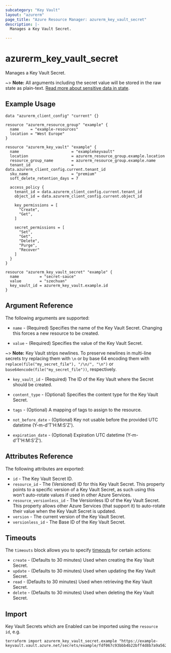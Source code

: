 ```yaml
---
subcategory: "Key Vault"
layout: "azurerm"
page_title: "Azure Resource Manager: azurerm_key_vault_secret"
description: |-
  Manages a Key Vault Secret.

---
```


# azurerm_key_vault_secret

Manages a Key Vault Secret.

~> **Note:** All arguments including the secret value will be stored in the raw state as plain-text.
[Read more about sensitive data in state](/docs/state/sensitive-data.html).

## Example Usage

```hcl
data "azurerm_client_config" "current" {}

resource "azurerm_resource_group" "example" {
  name     = "example-resources"
  location = "West Europe"
}

resource "azurerm_key_vault" "example" {
  name                       = "examplekeyvault"
  location                   = azurerm_resource_group.example.location
  resource_group_name        = azurerm_resource_group.example.name
  tenant_id                  = data.azurerm_client_config.current.tenant_id
  sku_name                   = "premium"
  soft_delete_retention_days = 7

  access_policy {
    tenant_id = data.azurerm_client_config.current.tenant_id
    object_id = data.azurerm_client_config.current.object_id

    key_permissions = [
      "Create",
      "Get",
    ]

    secret_permissions = [
      "Set",
      "Get",
      "Delete",
      "Purge",
      "Recover"
    ]
  }
}

resource "azurerm_key_vault_secret" "example" {
  name         = "secret-sauce"
  value        = "szechuan"
  key_vault_id = azurerm_key_vault.example.id
}
```

## Argument Reference

The following arguments are supported:

* `name` - (Required) Specifies the name of the Key Vault Secret. Changing this forces a new resource to be created.

* `value` - (Required) Specifies the value of the Key Vault Secret.

~> **Note:** Key Vault strips newlines. To preserve newlines in multi-line secrets try replacing them with `\n` or by base 64 encoding them with `replace(file("my_secret_file"), "/\n/", "\n")` or `base64encode(file("my_secret_file"))`, respectively.

* `key_vault_id` - (Required) The ID of the Key Vault where the Secret should be created.

* `content_type` - (Optional) Specifies the content type for the Key Vault Secret.

* `tags` - (Optional) A mapping of tags to assign to the resource.

* `not_before_date` - (Optional) Key not usable before the provided UTC datetime (Y-m-d'T'H:M:S'Z').

* `expiration_date` - (Optional) Expiration UTC datetime (Y-m-d'T'H:M:S'Z').

## Attributes Reference

The following attributes are exported:

* `id` - The Key Vault Secret ID.
* `resource_id` - The (Versioned) ID for this Key Vault Secret. This property points to a specific version of a Key Vault Secret, as such using this won't auto-rotate values if used in other Azure Services.
* `resource_versionless_id` - The Versionless ID of the Key Vault Secret. This property allows other Azure Services (that support it) to auto-rotate their value when the Key Vault Secret is updated.
* `version` - The current version of the Key Vault Secret.
* `versionless_id` - The Base ID of the Key Vault Secret.

## Timeouts



The `timeouts` block allows you to specify [timeouts](https://www.terraform.io/docs/configuration/resources.html#timeouts) for certain actions:

* `create` - (Defaults to 30 minutes) Used when creating the Key Vault Secret.
* `update` - (Defaults to 30 minutes) Used when updating the Key Vault Secret.
* `read` - (Defaults to 30 minutes) Used when retrieving the Key Vault Secret.
* `delete` - (Defaults to 30 minutes) Used when deleting the Key Vault Secret.

## Import

Key Vault Secrets which are Enabled can be imported using the `resource id`, e.g.

```shell
terraform import azurerm_key_vault_secret.example "https://example-keyvault.vault.azure.net/secrets/example/fdf067c93bbb4b22bff4d8b7a9a56217"
```
